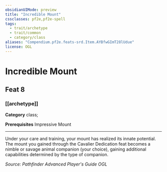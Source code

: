 ```yaml
---
obsidianUIMode: preview
title: "Incredible Mount"
cssclasses: pf2e,pf2e-spell
tags:
  - trait/archetype
  - trait/common
  - category/class
aliases: "Compendium.pf2e.feats-srd.Item.AYBfwGImT28lUdue"
license: OGL
---
```

# Incredible Mount
## Feat 8
### [[archetype]]

**Category** class; 



**Prerequisites** Impressive Mount
* * *
Under your care and training, your mount has realized its innate potential. The mount you gained through the Cavalier Dedication feat becomes a nimble or savage animal companion (your choice), gaining additional capabilities determined by the type of companion.

*Source: Pathfinder Advanced Player's Guide*
*OGL*